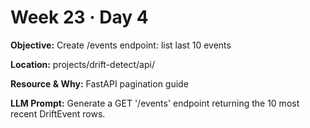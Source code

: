 # Week 23 · Day 4

**Objective:** Create /events endpoint: list last 10 events

**Location:** projects/drift-detect/api/

**Resource & Why:** FastAPI pagination guide

**LLM Prompt:** Generate a GET '/events' endpoint returning the 10 most recent DriftEvent rows.
